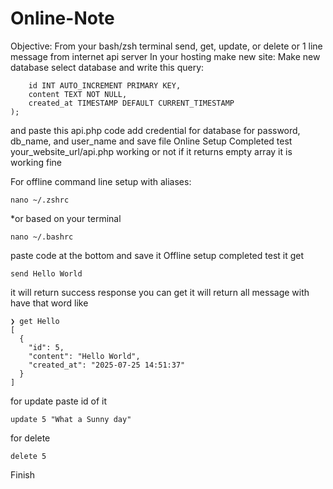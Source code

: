 # Online-Note

Objective: From your bash/zsh terminal send, get, update, or delete or 1 line message from internet api server
In your hosting make new site:
Make new database
select database and write this query:
```CREATE TABLE IF NOT EXISTS messages (
    id INT AUTO_INCREMENT PRIMARY KEY,
    content TEXT NOT NULL,
    created_at TIMESTAMP DEFAULT CURRENT_TIMESTAMP
);
```
and paste this api.php code add credential for database for password, db_name, and user_name and save file
Online Setup Completed test your_website_url/api.php working or not if it returns empty array it is working fine

For offline command line setup with aliases:
```
nano ~/.zshrc
```
*or based on your terminal
```
nano ~/.bashrc
```
paste code at the bottom and save it
Offline setup completed
test it get 
```
send Hello World
```
it will return success response 
you can get it will return all message with have that word like
```
❯ get Hello
[
  {
    "id": 5,
    "content": "Hello World",
    "created_at": "2025-07-25 14:51:37"
  }
]
```
for update paste id of it
```
update 5 "What a Sunny day"
```
for delete 
```
delete 5
```
Finish
